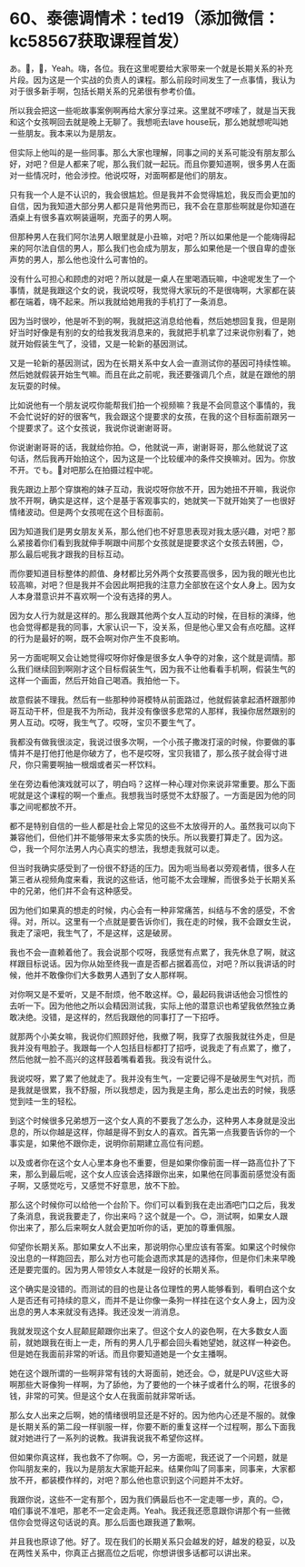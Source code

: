 # 60、泰德调情术：ted19（添加微信：kc58567获取课程首发）

あ。🎼，🎼，Yeah。嗨，各位。我在这里呢要给大家带来一个就是长期关系的补充片段。因为这是一个实战的负责人的课程。那么前段时间发生了一点事情，我认为对于很多新手啊，包括长期关系的兄弟很有参考价值。

所以我会把这一些呃故事案例啊再给大家分享过来。这里就不啰嗦了，就是当天我和这个女孩啊回去就是晚上无聊了。我想呃去lave house玩，那么她就想呢叫她一些朋友。我本来以为是朋友。

但实际上他叫的是一些同事。那么大家也理解，同事之间的关系可能没有朋友那么好，对吧？但是人都来了呢，那么我们就一起玩。而且你要知道啊，很多男人在面对一些情况时，他会涉控。他说哎呀，对面啊都是他们的朋友。

只有我一个人是不认识的，我会很尴尬。但是我并不会觉得尴尬，我反而会更加的自信，因为我知道大部分男人都只是背他男而已，我不会在意那些啊就是你知道在酒桌上有很多喜欢啊装逼啊，充面子的男人啊。

但那种男人在我们阿尔法男人眼里就是小丑嘛，对吧？所以如果他是一个能嗨得起来的阿尔法自信的男人，那么我们也会成为朋友，那么如果他是一个很自卑的虚张声势的男人，那么他也没什么可害怕的。

没有什么可担心和顾虑的对吧？所以就是一桌人在里喝酒玩嘛，中途呢发生了一个事情，就是我跟这个女的说，我说哎呀，我觉得大家玩的不是很嗨啊，大家都在装都在端着，嗨不起来。所以我就给她用我的手机打了一条消息。

因为当时很吵，他是听不到的啊，我就把这消息给他看，然后她想回复我，但是刚好当时好像是有别的女的给我发我消息来的，我就把手机拿了过来说你别看了，她就开始假装生气了，没错，又是一轮新的基因测试。

又是一轮新的基因测试，因为在长期关系中女人会一直测试你的基因可持续性嘛。然后她就假装开始生气嘛。而且在此之前呢，我还要强调几个点，就是在跟他的朋友玩耍的时候。

比如说他有一个朋友说哎你能帮我们拍一个视频嘛？我是不会同意这个事情的，我不会忙说好的好的很客气，我会跟这个提要求的女孩，在我的这个目标面前跟另一个提要求了。这个女孩说，我说你说谢谢哥哥。

你说谢谢哥哥的话，我就给你拍。😊，他就说一声，谢谢哥哥，那么他就说了这句话，然后我再开始拍这个，因为这是一个比较缓冲的条件交换嘛对。因为。你放不开。でも。🎼对吧那么在拍摄过程中呢。

我先跟边上那个穿旗袍的妹子互动，我说哎呀你放不开，因为她扭不开嘛，我说你放不开啊，确实是这样，这个是基于客观事实的，她就笑一下就开始笑了一也很好情绪波动。但是两个女孩呢在这个目标面前。

因为知道我们是男女朋友关系，那么他们也不好意思表现对我太感兴趣，对吧？那么紧接着你们看到我就伸手啊跟中间那个女孩就是提要求这个女孩去转圈，😊，那么最后呢我才跟我的目标互动。

而你要知道目标整体的颜值、身材都比另外两个女孩要高很多，因为我的眼光也比较高嘛，对吧？但是我并不会因此啊把我的注意力全部放在这个女人身上。因为女人本身潜意识并不喜欢啊一个没有选择的男人。

因为女人行为就是这样的。那么我跟其他两个女人互动的时候，在目标的演绎，他也会觉得都是我的同事，大家认识一下，没关系，但是他心里又会有点吃醋。这样的行为是最好的啊，既不会啊对你产生不良影响。

另一方面呢啊又会让她觉得哎呀你好像是很多女人争夺的对象，这个就是调情。那么我们继续回到啊刚才这个目标假装生气，因为我不让他看看手机啊，假装生气的这样一个画面，然后开始自己喝酒。我拍他一下。

故意假装不理我。然后有一些那种帅哥模特从前面路过，他就假装拿起酒杯跟那帅哥互动干杯，但是我不为所动，我并没有像很多悲常的人那样，我操你居然跟别的男人互动。哎呀，我生气了。哎呀，宝贝不要生气了。

我都没有做我很淡定，我说过很多次啊，一个小孩子撒泼打滚的时候，你要做的事情并不是打他打他是你破方了，也不是哎呀，宝贝我错了，那么孩子就会得寸进尺，你只需要啊抽一根烟或者买一杯饮料。

坐在旁边看他演戏就可以了，明白吗？这样一种心理对你来说非常重要。那么下面呢就是这个课程的啊一个重点。我想我当时感觉不太舒服了。一方面是因为他的同事之间呢都放不开。

都不是特别自信的一些人都是社会上常见的这些不太放得开的人。虽然我可以向下兼容他们，但他们并不能够带来太多实质的快乐。所以我要打算走了。因为这。😊，我一个阿尔法男人内心真实的想法，我想走我就可以走。

但当时我确实感受到了一份很不舒适的压力。因为呃当局者以旁观者情，很多人在第三者从视频角度来看，我说的这些话，他可能不太会理解，而很多处于长期关系中的兄弟，他们并不会有这种感受。

因为他们如果真的想走的时候，内心会有一种非常痛苦，纠结与不舍的感受，不舍得。对，所以。这里有一个点就是要告诉你们，我在走的时候，我不会跟女生说，我走了滚吧，我生气了，不是这样，这是破房。

我也不会一直赖着他了。我会说那个哎呀，我感觉有点累了，我先休息了啊，就这样跟目标说话。因为你从始至终我一直是否都占据着高位，对吧？所以我讲话的时候，他并不敢像你们大多数男人遇到了女人那样啊。

对你啊又是不爱听，又是不耐烦，他不敢这样。😊，最起码我讲话他会习惯性的去听一下。因为他他之所以会精因测试我，实际上他的潜意识也希望我依然独立勇敢决绝。没错，是这样的，然后我跟他的同事打了一下招呼。

就那两个小美女嘛，我说你们照顾好他，我撤了啊，我穿了衣服我就往外走，但是我并没有甩脸子。我跟每一个人包括目标都打了招呼，说我走了有点累了，撤了，然后他就一脸不高兴的这样鼓着嘴看着我。我没有说什么。

我说哎呀，累了累了他就走了。我并没有生气，一定要记得不是破房生气对抗，而是我就是很累，我不舒服，所以我想走，因为我是主角，那么走出去的时候，我感觉到哇一生的轻松。

到这个时候很多兄弟想万一这个女人真的不要我了怎么办，这种男人本身就是没出息的，所以你越是这样，你越是得不到女人的喜欢。首先第一点我要告诉你的一个事实是，如果他不跟你走，说明你前期建立高位有问题。

以及或者你在这个女人心里本身也不重要，但是如果你像前面一样一路高位扑了下来，那么到最后呢，这个女人应该会选择跟你出来，如果他在同事面前感觉没有面子啊，又感觉吃亏，又感觉不好意思，放不下脸。

那么这个时候你可以给他一个台阶下。你们可以看到我在走出酒吧门口之后，我发了条消息，我说我要走了，你出来吗？这个就是一个。😊，测试啊，如果女人跟你出来了，那么后来啊女人就会更加听你的话，更加的尊重佩服。

仰望你长期关系。那如果女人不出来，那说明你心里应该有答案。如果这个时候你没出息的一样跑回去，那么对方也可能会退而求其是的选择你，但是你们未来早晚还是要完蛋的。因为男人带领女人本就是一段好的长期关系。

这个确实是没错的。而测试的目的也是让各位理性的男人能够看到，看明白这个女人是否还有可持续的意义，而并不是让你像一条狗一样挂在这个女人身上，因为没出息的男人本来就没有选择。我还没发一消消息。

我就发现这个女人屁颠屁颠跟你出来了。但这个女人的姿色啊，在大多数女人面前，就她跟我在街上一走，所有的男人几乎都会回头看她望她，就这样一种姿色。但是她在我面前非常的听话。而且你要知道她是一个女主播啊。

她在这个跟所谓的一些啊非常有钱的大哥面前，她还会。😊，就是PUV这些大哥啊那些大哥像狗一样啊，为了舔他，为了要他的一个袜子或者什么的啊，花很多的钱，非常的可笑。但是这个女人在我面前就非常听话。

那么女人出来之后啊，她的情绪很明显还是不好的。因为他内心还是不服的。就像是长期关系的第二段一样驯服一样，你要不断的重复这样一个过程啊，那么下面我就对她进行了一系列的说教。我讲我说我不希望你这样。

但如果你真这样，我也救不了你啊。😊，另一方面呢，我还说了一个问题，就是你叫朋友来的，我以为是朋友大家能开起来。结果你叫了同事来，同事来，大家都放不开，都装模作样的，对吧？那么他也意识到这个问题并不太好。

我跟你说，这些不一定有那个，因为我们俩最后也不一定走哪一步，真的。😊，咱们事说不准吧，那老不一定会走两。Yeah。我还我还愿意跟你讲那个有一些微信你会觉得这句话说的真。那么后面也跟我道了歉啊。

并且我也原谅了他。好了。现在我们的长期关系只会越发的好，越发的稳妥，以及在两性关系中，你真正占据高位之后呢，你想讲很多话都可以讲出来。

